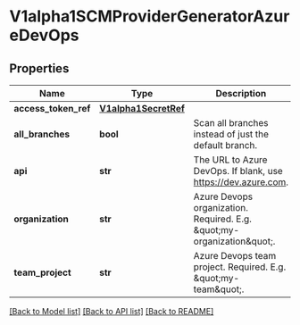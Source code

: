 # V1alpha1SCMProviderGeneratorAzureDevOps

## Properties
Name | Type | Description | Notes
------------ | ------------- | ------------- | -------------
**access_token_ref** | [**V1alpha1SecretRef**](V1alpha1SecretRef.md) |  | [optional] 
**all_branches** | **bool** | Scan all branches instead of just the default branch. | [optional] 
**api** | **str** | The URL to Azure DevOps. If blank, use https://dev.azure.com. | [optional] 
**organization** | **str** | Azure Devops organization. Required. E.g. \&quot;my-organization\&quot;. | [optional] 
**team_project** | **str** | Azure Devops team project. Required. E.g. \&quot;my-team\&quot;. | [optional] 

[[Back to Model list]](../README.md#documentation-for-models) [[Back to API list]](../README.md#documentation-for-api-endpoints) [[Back to README]](../README.md)

